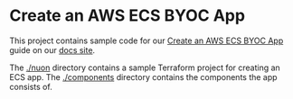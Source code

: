 # Create an AWS ECS BYOC App

This project contains sample code for our [Create an AWS ECS BYOC App](https://docs.nuon.co/guides/create-an-aws-ecs-byoc-app) guide on our [docs site](https://docs.nuon.co/).

The [./nuon](./nuon) directory contains a sample Terraform project for creating an ECS app. The [./components](./components) directory contains the components the app consists of.
